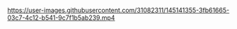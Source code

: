 https://user-images.githubusercontent.com/31082311/145141355-3fb61665-03c7-4c12-b541-9c7f1b5ab239.mp4
